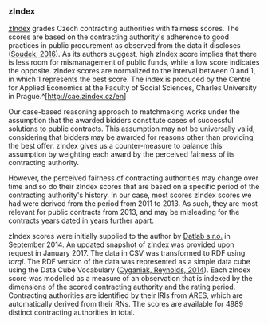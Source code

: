### zIndex

[zIndex](http://zindex.cz/en) grades Czech contracting authorities with fairness scores.
The scores are based on the contracting authority's adherence to good practices in public procurement as observed from the data it discloses ([Soudek, 2016](#Soudek2016b)).
As its authors suggest, high zIndex score implies that there is less room for mismanagement of public funds, while a low score indicates the opposite.
zIndex scores are normalized to the interval between 0 and 1, in which 1 represents the best score.
The index is produced by the Centre for Applied Economics at the Faculty of Social Sciences, Charles University in Prague.^[<http://cae.zindex.cz/en>]

Our case-based reasoning approach to matchmaking works under the assumption that the awarded bidders constitute cases of successful solutions to public contracts.
This assumption may not be universally valid, considering that bidders may be awarded for reasons other than providing the best offer.
zIndex gives us a counter-measure to balance this assumption by weighting each award by the perceived fairness of its contracting authority.

However, the perceived fairness of contracting authorities may change over time and so do their zIndex scores that are based on a specific period of the contracting authority's history.
In our case, most scores zIndex scores we had were derived from the period from 2011 to 2013.
As such, they are most relevant for public contracts from 2013, and may be misleading for the contracts years dated in years further apart.

zIndex scores were initially supplied to the author by [Datlab s.r.o.](http://datlab.cz) in September 2014.
An updated snapshot of zIndex was provided upon request in January 2017.
The data in CSV was transformed to RDF using *tarql*.
The RDF version of the data was represented as a simple data cube using the Data Cube Vocabulary ([Cyganiak, Reynolds, 2014](#Cyganiak2014)).
Each zIndex score was modelled as a measure of an observation that is indexed by the dimensions of the scored contracting authority and the rating period.
Contracting authorities are identified by their IRIs from ARES, which are automatically derived from their RNs.
The scores are available for 4989 distinct contracting authorities in total.

<!-- TODO: Add the percentage of contracting authorities, for which zIndex is known. -->

<!--
zIndex can be used to determine trust.
-->
